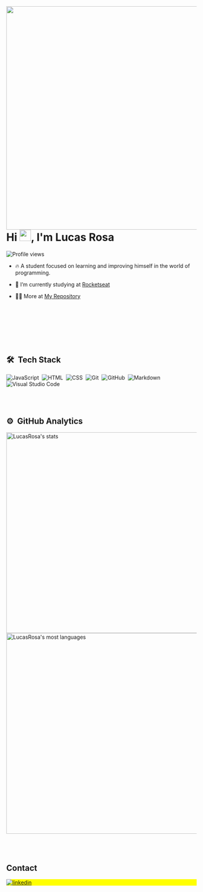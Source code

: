 <img align="right" height="590em" src="https://raw.githubusercontent.com/gist/Lucasrsillva2000/84ed7576bf64a4cc9d12e55402412c3d/raw/425fd3ea04f368629b089fdb68916c108813d359/githubcard.svg"/>
<h1 align="left">Hi <img src="https://raw.githubusercontent.com/kaueMarques/kaueMarques/master/hi.gif" height="30px">, I'm Lucas Rosa</h1>
<p align="left"> <img src="https://komarev.com/ghpvc/?username=Lucasrsillva2000&color=yellow" alt="Profile views" /> </p>

- 🔥 A student focused on learning and improving himself in the world of programming. 

- 🔭 I’m currently studying at [Rocketseat](https://github.com/Rocketseat)

<!-- - 💬 Ask me about **JavaScript, HTML, CSS, SQL, Node.JS** -->

 - 👨‍💻 More at [My Repository](https://github.com/Lucasrsillva2000?tab=repositories)

<br><br>
<br><br>
<br><br>

## 🛠 &nbsp;Tech Stack

![JavaScript](https://img.shields.io/badge/-JavaScript-05122A?style=flat&logo=javascript)&nbsp;
![HTML](https://img.shields.io/badge/-HTML-05122A?style=flat&logo=HTML5)&nbsp;
![CSS](https://img.shields.io/badge/-CSS-05122A?style=flat&logo=CSS3&logoColor=1572B6)&nbsp;
![Git](https://img.shields.io/badge/-Git-05122A?style=flat&logo=git)&nbsp;
![GitHub](https://img.shields.io/badge/-GitHub-05122A?style=flat&logo=github)&nbsp;
![Markdown](https://img.shields.io/badge/-Markdown-05122A?style=flat&logo=markdown)&nbsp;
![Visual Studio Code](https://img.shields.io/badge/-Visual%20Studio%20Code-05122A?style=flat&logo=visual-studio-code&logoColor=007ACC)&nbsp;


<br><br>

## ⚙️ &nbsp;GitHub Analytics

<p align="left">
<img width="530em" src="https://github-readme-stats.vercel.app/api?username=LucasRosa&show_icons=true&theme=vision-friendly-dark" alt="LucasRosa's stats"/>
<img width="530em" src="https://github-readme-stats.vercel.app/api/top-langs/?username=LucasRosa&layout=compact&theme=vision-friendly-dark" alt="LucasRosa's most languages"/>
</p>


<br><br>

## Contact

<p align="left" style="background:yellow">
<a href="https://www.linkedin.com/in/lucas-rosa-91895b223" target="_blank">
  <img align="center" src="https://img.shields.io/badge/-LucasRosa-05122A?style=flat&logo=linkedin" alt="linkedin"/>
</a>
</p>

<!--

<img width="490em" src="https://github-readme-twitter-gazf.vercel.app/api?id=maykbrito&layout=wide&show_reply=off&show_retweet=off" />


**maykbrito/maykbrito** is a ✨ _special_ ✨ repository because its `README.md` (this file) appears on your GitHub profile.

Here are some ideas to get you started:

- 🔭 I’m currently working on ...
- 🌱 I’m currently learning ...
- 👯 I’m looking to collaborate on ...
- 🤔 I’m looking for help with ...
- 💬 Ask me about ...
- 📫 How to reach me: ...
- 😄 Pronouns: ...
- ⚡ Fun fact: ...
-->
